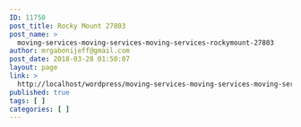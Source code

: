 ```yaml
---
ID: 11750
post_title: Rocky Mount 27803
post_name: >
  moving-services-moving-services-moving-services-rockymount-27803
author: mrgabonijeff@gmail.com
post_date: 2018-03-28 01:50:07
layout: page
link: >
  http://localhost/wordpress/moving-services-moving-services-moving-services-rockymount-27803/
published: true
tags: [ ]
categories: [ ]
---
```


